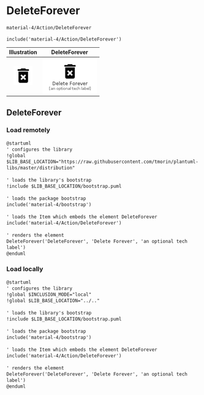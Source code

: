 # DeleteForever


```text
material-4/Action/DeleteForever
```

```text
include('material-4/Action/DeleteForever')
```



| Illustration | DeleteForever |
| :---: | :---: |
| ![illustration for Illustration](../../material-4/Action/DeleteForever.png) | ![illustration for DeleteForever](../../material-4/Action/DeleteForever.Local.png) |




## DeleteForever

### Load remotely
```plantuml
@startuml
' configures the library
!global $LIB_BASE_LOCATION="https://raw.githubusercontent.com/tmorin/plantuml-libs/master/distribution"

' loads the library's bootstrap
!include $LIB_BASE_LOCATION/bootstrap.puml

' loads the package bootstrap
include('material-4/bootstrap')

' loads the Item which embeds the element DeleteForever
include('material-4/Action/DeleteForever')

' renders the element
DeleteForever('DeleteForever', 'Delete Forever', 'an optional tech label')
@enduml
```

### Load locally
```plantuml
@startuml
' configures the library
!global $INCLUSION_MODE="local"
!global $LIB_BASE_LOCATION="../.."

' loads the library's bootstrap
!include $LIB_BASE_LOCATION/bootstrap.puml

' loads the package bootstrap
include('material-4/bootstrap')

' loads the Item which embeds the element DeleteForever
include('material-4/Action/DeleteForever')

' renders the element
DeleteForever('DeleteForever', 'Delete Forever', 'an optional tech label')
@enduml
```

